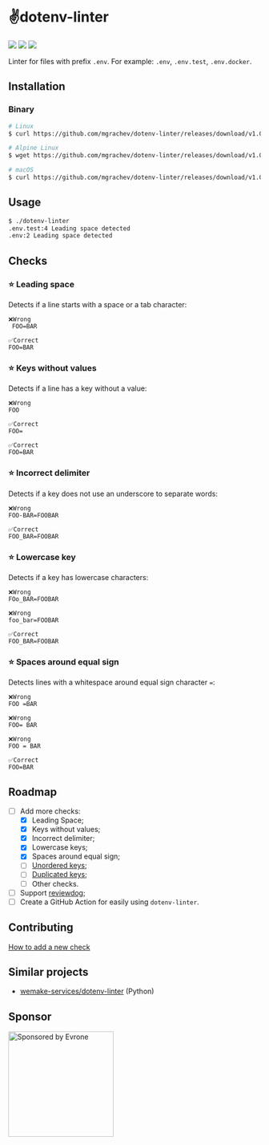 # ✌️dotenv-linter

![](https://github.com/mgrachev/dotenv-linter/workflows/CI/badge.svg)
![](https://img.shields.io/github/license/mgrachev/dotenv-linter)
![](https://img.shields.io/github/v/release/mgrachev/dotenv-linter)

Linter for files with prefix `.env`. For example: `.env`, `.env.test`, `.env.docker`.

## Installation

### Binary

```bash
# Linux
$ curl https://github.com/mgrachev/dotenv-linter/releases/download/v1.0.0/dotenv-linter-v1.0.0-linux-x86_64.tar.gz -sSfL | tar -xzf - 

# Alpine Linux
$ wget https://github.com/mgrachev/dotenv-linter/releases/download/v1.0.0/dotenv-linter-v1.0.0-alpine-x86_64.tar.gz -O - -q | tar -xzf -

# macOS
$ curl https://github.com/mgrachev/dotenv-linter/releases/download/v1.0.0/dotenv-linter-v1.0.0-darwin-x86_64.tar.gz -sSfL | tar -xzf -
```

## Usage

```bash
$ ./dotenv-linter
.env.test:4 Leading space detected
.env:2 Leading space detected
```

## Checks

### ⭐️ Leading space

Detects if a line starts with a space or a tab character:

```env
❌Wrong
 FOO=BAR

✅Correct
FOO=BAR
```

### ⭐️ Keys without values

Detects if a line has a key without a value:
```env
❌Wrong
FOO

✅Correct
FOO=

✅Correct
FOO=BAR
```

### ⭐️ Incorrect delimiter

Detects if a key does not use an underscore to separate words:
```env
❌Wrong
FOO-BAR=FOOBAR

✅Correct
FOO_BAR=FOOBAR
```

### ⭐️ Lowercase key

Detects if a key has lowercase characters:

```env
❌Wrong
FOo_BAR=FOOBAR

❌Wrong
foo_bar=FOOBAR

✅Correct
FOO_BAR=FOOBAR
```

### ⭐ Spaces around equal sign

Detects lines with a whitespace around equal sign character `=`:

```env
❌Wrong
FOO =BAR

❌Wrong
FOO= BAR

❌Wrong
FOO = BAR

✅Correct
FOO=BAR
```

## Roadmap
- [ ] Add more checks:
  - [x] Leading Space;
  - [x] Keys without values;
  - [x] Incorrect delimiter;
  - [x] Lowercase keys;
  - [x] Spaces around equal sign;
  - [ ] [Unordered keys](https://github.com/mgrachev/dotenv-linter/issues/4);
  - [ ] [Duplicated keys](https://github.com/mgrachev/dotenv-linter/issues/5);
  - [ ] Other checks.
- [ ] Support [reviewdog](https://github.com/reviewdog/reviewdog);
- [ ] Create a GitHub Action for easily using `dotenv-linter`.

## Contributing

[How to add a new check](/CONTRIBUTING.md#how-to-add-a-new-check)

## Similar projects
* [wemake-services/dotenv-linter](https://github.com/wemake-services/dotenv-linter) (Python)

## Sponsor

<p>
  <a href="https://evrone.com/?utm_source=dotenv-linter">
    <img src="https://www.mgrachev.com/assets/static/evrone-sponsored-300.png"
      alt="Sponsored by Evrone" width="210">
  </a>
</p>
